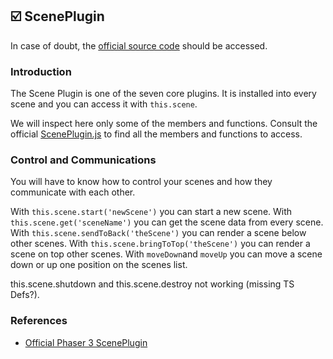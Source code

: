 ## :ballot_box_with_check: ScenePlugin

In case of doubt, the [official source code](https://github.com/photonstorm/phaser) should be accessed.

### Introduction

The Scene Plugin is one of the seven core plugins.
It is installed into every scene and you can access it with `this.scene`.

We will inspect here only some of the members and functions. Consult the official [ScenePlugin.js](https://github.com/photonstorm/phaser/blob/master/src/scene/ScenePlugin.js)
to find all the members and functions to access.

### Control and Communications

You will have to know how to control your scenes and how they communicate
with each other.

With `this.scene.start('newScene')` you can start a new scene.
With `this.scene.get('sceneName')` you can get the scene data from every scene.
With `this.scene.sendToBack('theScene')` you can render a scene below other scenes.
With `this.scene.bringToTop('theScene')` you can render a scene on top other scenes.
With `moveDown`and `moveUp` you can move a scene down or up one position on the scenes list.

this.scene.shutdown and this.scene.destroy not working (missing TS Defs?).

### References

- [Official Phaser 3 ScenePlugin](https://github.com/photonstorm/phaser/blob/master/src/scene/ScenePlugin.js)
